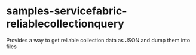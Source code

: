 # samples-servicefabric-reliablecollectionquery
Provides a way to get reliable collection data as JSON and dump them into files
